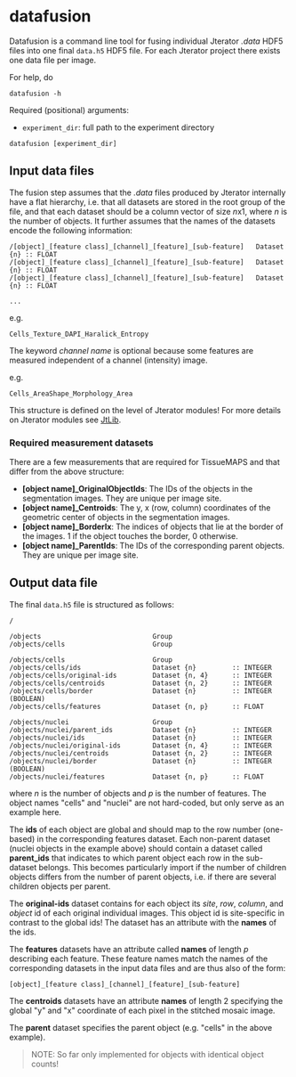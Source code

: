 # datafusion #

Datafusion is a command line tool for fusing individual Jterator *.data* HDF5 files into one final `data.h5` HDF5 file. For each Jterator project there exists one data file per image.

For help, do
```{bash}
datafusion -h
```

Required (positional) arguments:    
* `experiment_dir`: full path to the experiment directory 

```{bash}
datafusion [experiment_dir]
```

## Input data files ##

The fusion step assumes that the *.data* files produced by Jterator internally have a flat hierarchy, i.e. that all datasets are stored in the root group of the file, and that each dataset should be a column vector of size *n*x1, where *n* is the number of objects. It further assumes that the names of the datasets encode the following information:

```
/[object]_[feature class]_[channel]_[feature]_[sub-feature]   Dataset {n} :: FLOAT
/[object]_[feature class]_[channel]_[feature]_[sub-feature]   Dataset {n} :: FLOAT
/[object]_[feature class]_[channel]_[feature]_[sub-feature]   Dataset {n} :: FLOAT

...
```
e.g.

```
Cells_Texture_DAPI_Haralick_Entropy
```

The keyword *channel name* is optional because some features are measured independent of a channel (intensity) image.

e.g.

```
Cells_AreaShape_Morphology_Area
```

This structure is defined on the level of Jterator modules! For more details on Jterator modules see [JtLib](https://github.com/pelkmanslab/JtLib).


### Required measurement datasets ###

There are a few measurements that are required for TissueMAPS and that differ from the above structure:

- **[object name]_OriginalObjectIds**: The IDs of the objects in the segmentation images. They are unique per image site.
- **[object name]_Centroids**: The y, x (row, column) coordinates of the geometric center of objects in the segmentation images.
- **[object name]_BorderIx**: The indices of objects that lie at the border of the images. 1 if the object touches the border, 0 otherwise.
- **[object name]_ParentIds**: The IDs of the corresponding parent objects. They are unique per image site.


## Output data file ##


The final `data.h5` file is structured as follows:

```
/

/objects                            Group
/objects/cells                      Group

/objects/cells                      Group
/objects/cells/ids                  Dataset {n}         :: INTEGER
/objects/cells/original-ids         Dataset {n, 4}      :: INTEGER  
/objects/cells/centroids            Dataset {n, 2}      :: INTEGER
/objects/cells/border               Dataset {n}         :: INTEGER (BOOLEAN)
/objects/cells/features             Dataset {n, p}      :: FLOAT

/objects/nuclei                     Group
/objects/nuclei/parent_ids          Dataset {n}         :: INTEGER
/objects/nuclei/ids                 Dataset {n}         :: INTEGER
/objects/nuclei/original-ids        Dataset {n, 4}      :: INTEGER
/objects/nuclei/centroids           Dataset {n, 2}      :: INTEGER
/objects/nuclei/border              Dataset {n}         :: INTEGER (BOOLEAN)
/objects/nuclei/features            Dataset {n, p}      :: FLOAT

```

where *n* is the number of objects and *p* is the number of features. The object names "cells" and "nuclei" are not hard-coded, but only serve as an example here.

The **ids** of each object are global and should map to the row number (one-based) in the corresponding features dataset. Each non-parent dataset (nuclei objects in the example above) should contain a dataset called **parent_ids** that indicates to which parent object each row in the sub-dataset belongs. This becomes particularly import if the number of children objects differs from the number of parent objects, i.e. if there are several children objects per parent.

The **original-ids** dataset contains for each object its *site*, *row*, *column*, and *object* id of each original individual images. This object id is site-specific in contrast to the global ids! The dataset has an attribute with the **names** of the ids.


The **features** datasets have an attribute called **names** of length *p* describing each feature. These feature names match the names of the  corresponding datasets in the input data files and are thus also of the form:

```
[object]_[feature class]_[channel]_[feature]_[sub-feature]
```

The **centroids** datasets have an attribute **names** of length 2 specifying the global "y" and "x" coordinate of each pixel in the stitched mosaic image. 


The **parent** dataset specifies the parent object (e.g. "cells" in the above example).

> NOTE: So far only implemented for objects with identical object counts!
